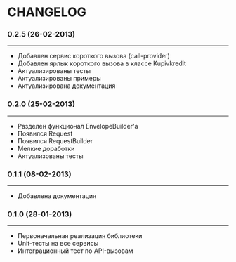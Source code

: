 CHANGELOG
=========

### 0.2.5 (26-02-2013)
______________________

 + Добавлен сервис короткого вызова (call-provider)
 + Добавлен ярлык короткого вызова в классе Kupivkredit
 + Актуализированы тесты
 + Актуализированы примеры
 + Актуализирована документация

### 0.2.0 (25-02-2013)
______________________

 + Разделен функционал EnvelopeBuilder'а
 + Появился Request
 + Появился RequestBuilder
 + Мелкие доработки
 + Актуализованы тесты

### 0.1.1 (08-02-2013)
______________________

 + Добавлена документация

### 0.1.0 (28-01-2013)
______________________

 + Первоначальная реализация библиотеки
 + Unit-тесты на все сервисы
 + Интеграционный тест по API-вызовам
